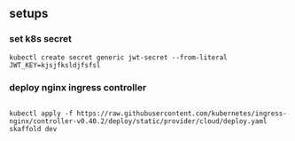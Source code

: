 ## setups

### set k8s secret

```
kubectl create secret generic jwt-secret --from-literal JWT_KEY=kjsjfksldjfsfsl
```

### deploy nginx ingress controller

```

kubectl apply -f https://raw.githubusercontent.com/kubernetes/ingress-nginx/controller-v0.40.2/deploy/static/provider/cloud/deploy.yaml
skaffold dev
```

